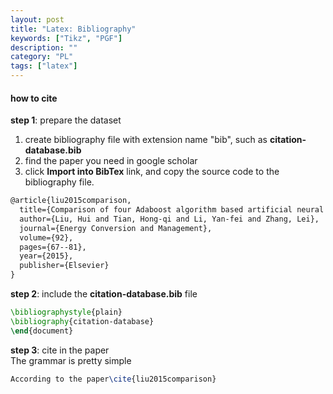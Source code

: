 ```yaml
---
layout: post
title: "Latex: Bibliography"
keywords: ["Tikz", "PGF"]
description: ""
category: "PL"
tags: ["latex"]
---
```



#### how to cite

**step 1**: prepare the dataset <br />
1.  create bibliography file with extension name "bib", such as **citation-database.bib**
2.  find the paper you need in google scholar
3.  click **Import into BibTex** link, and copy the source code to the bibliography file.

```latex
@article{liu2015comparison,
  title={Comparison of four Adaboost algorithm based artificial neural networks in wind speed predictions},
  author={Liu, Hui and Tian, Hong-qi and Li, Yan-fei and Zhang, Lei},
  journal={Energy Conversion and Management},
  volume={92},
  pages={67--81},
  year={2015},
  publisher={Elsevier}
}

```


**step 2**: include the **citation-database.bib** file

```latex
\bibliographystyle{plain}
\bibliography{citation-database}
\end{document}
```

**step 3**: cite in the paper <br />
The grammar is pretty simple

```latex
According to the paper\cite{liu2015comparison}
```

